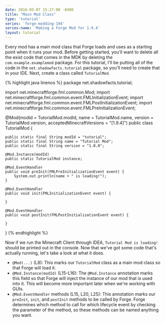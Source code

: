 ```yaml
---
date: 2016-05-07 15:27:00 -0400
title: "Main Mod Class"
type: 'tutorial'
series: 'forge-modding-194'
series-name: 'Making a Forge Mod for 1.9.4'
layout: tutorial
---
```


Every mod has a main mod class that Forge loads and uses as a starting point when it runs your mod. Before getting started, you'll want to delete all the exist code that comes in the MDK by deleting the `com.example.examplemod` package. For this tutorial, I'll be putting all of the code in the `net.shadowfacts.tutorial` package, so you'll need to create that in your IDE. Next, create a class called `TutorialMod`.

{% highlight java linenos %}
package net.shadowfacts.tutorial;

import net.minecraftforge.fml.common.Mod;
import net.minecraftforge.fml.common.event.FMLInitializationEvent;
import net.minecraftforge.fml.common.event.FMLPostInitializationEvent;
import net.minecraftforge.fml.common.event.FMLPreInitializationEvent;

@Mod(modid = TutorialMod.modId, name = TutorialMod.name, version = TutorialMod.version, acceptedMinecraftVersions = "[1.9.4]")
public class TutorialMod {

	public static final String modId = "tutorial";
	public static final String name = "Tutorial Mod";
	public static final String version = "1.0.0";

	@Mod.Instance(modId)
	public static TutorialMod instance;

	@Mod.EventHandler
	public void preInit(FMLPreInitializationEvent event) {
		System.out.println(name + " is loading!");
	}

	@Mod.EventHandler
	public void init(FMLInitializationEvent event) {
		
	}

	@Mod.EventHandler
	public void postInit(FMLPostInitializationEvent event) {

	}

}
{% endhighlight %}

Now if we run the Minecraft Client through IDEA, `Tutorial Mod is loading!` should be printed out in the console. Now that we've got some code that's actually running, let's take a look at what it does.

- `@Mod(...)` (L8): This marks our `TutorialMod` class as a main mod class so that Forge will load it. 
- `@Mod.Instance(modId)` (L15-L16): The `@Mod.Instance` annotation marks this field so that Forge will inject the instance of our mod that is used into it. This will become more important later when we're working with GUIs.
- `@Mod.EventHandler` methods (L15, L20, L25): This annotation marks our `preInit`, `init`, and `postInit` methods to be called by Forge. Forge determines which method to call for which lifecycle event by checking the parameter of the method, so these methods can be named anything you want.